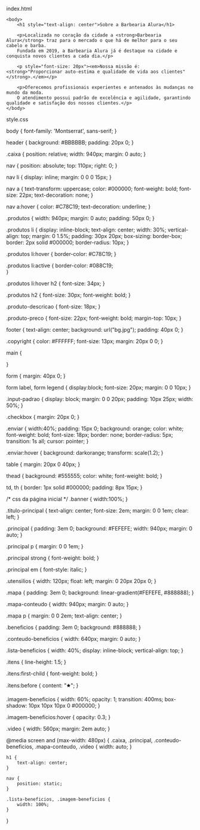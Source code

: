 index.html

<!DOCTYPE html>
<html lang="pt-br">
    <head>
        <meta charset="UTF-8">
        <title>Barbearia Alura</title>
        <link rel="stylesheet" href="style.css">
    </head>

    <body>
        <h1 style="text-align: center">Sobre a Barbearia Alura</h1>

        <p>Localizada no coração da cidade a <strong>Barbearia Alura</strong> traz para o mercado o que há de melhor para o seu cabelo e barba. 
        Fundada em 2019, a Barbearia Alura já é destaque na cidade e conquista novos clientes a cada dia.</p>

        <p style="font-size: 20px"><em>Nossa missão é: <strong>"Proporcionar auto-estima e qualidade de vida aos clientes"</strong>.</em></p>

        <p>Oferecemos profissionais experientes e antenados às mudanças no mundo da moda. 
        O atendimento possui padrão de excelência e agilidade, garantindo qualidade e satisfação dos nossos clientes.</p>
    </body>
</html>

style.css

body {
	font-family: 'Montserrat', sans-serif;
}

header {
	background: #BBBBBB;
	padding: 20px 0;
}

.caixa {
	position: relative;
	width: 940px;
	margin: 0 auto;
}

nav {
	position: absolute;
	top: 110px;
	right: 0;
}

nav li {
	display: inline;
	margin: 0 0 0 15px;
}

nav a {
	text-transform: uppercase;
	color: #000000;
	font-weight: bold;
	font-size: 22px;
	text-decoration: none;
}

nav a:hover {
	color: #C78C19;
	text-decoration: underline;
}

.produtos {
	width: 940px;
	margin: 0 auto;
	padding: 50px 0;
}

.produtos li {
	display: inline-block;
	text-align: center;
	width: 30%;
	vertical-align: top;
	margin: 0 1.5%;
	padding: 30px 20px;
	box-sizing: border-box;
	border: 2px solid #000000;
	border-radius: 10px;
}

.produtos li:hover {
	border-color: #C78C19;
}

.produtos li:active {
	border-color: #088C19;	
}

.produtos li:hover h2 {
	font-size: 34px;
}

.produtos h2 {
	font-size: 30px;
	font-weight: bold;
}

.produto-descricao {
	font-size: 18px;
}

.produto-preco {
	font-size: 22px;
	font-weight: bold;
	margin-top: 10px;
}

footer {
	text-align: center;
	background: url("bg.jpg");
	padding: 40px 0;
}

.copyright {
	color: #FFFFFF;
	font-size: 13px;
	margin: 20px 0 0;
}

main {
	
}

form {
	margin: 40px 0;
}

form label, form legend {
	display:block;
	font-size: 20px;
	margin: 0 0 10px;
}

.input-padrao {
	display: block;
	margin: 0 0 20px;
	padding: 10px 25px;
	width: 50%;
}

.checkbox {
	margin: 20px 0;
}

.enviar {
	width:40%;
	padding: 15px 0;
	background: orange;
	color: white;
	font-weight: bold;
	font-size: 18px;
	border: none;
	border-radius: 5px;
	transition: 1s all;
	cursor: pointer;
}

.enviar:hover {
	background: darkorange;
	transform: scale(1.2);
}

table {
	margin: 20px 0 40px;
}

thead {
	background: #555555;
	color: white;
	font-weight: bold;
}

td, th {
	border: 1px solid #000000;
	padding: 8px 15px;
}


/* css da página inicial */
.banner {
	width:100%;
}

.titulo-principal {
	text-align: center;
	font-size: 2em;
	margin: 0 0 1em;
	clear: left;
}

.principal {
	padding: 3em 0;
	background: #FEFEFE;
	width: 940px;
	margin: 0 auto;
}

.principal p {
	margin: 0 0 1em;
}

.principal strong {
	font-weight: bold;
}

.principal em {
	font-style: italic;
}

.utensilios {
	width: 120px;
	float: left;
	margin: 0 20px 20px 0;
}

.mapa {
	padding: 3em 0;
	background: linear-gradient(#FEFEFE, #888888);
}

.mapa-conteudo {
	width: 940px;
	margin: 0 auto;
}

.mapa p {
	margin: 0 0 2em;
	text-align: center;
}

.beneficios {
	padding: 3em 0;
	background: #888888;
}

.conteudo-beneficios {
	width: 640px;
	margin: 0 auto;
}

.lista-beneficios {
	width: 40%;
	display: inline-block;
	vertical-align: top;
}

.itens {
	line-height: 1.5;
}

.itens:first-child {
	font-weight: bold;
}

.itens:before {
	content: "🟊";
}

.imagem-beneficios {
	width: 60%;
	opacity: 1;
	transition: 400ms;
	box-shadow: 10px 10px 10px 0 #000000;
}

.imagem-beneficios:hover {
	opacity: 0.3;
}

.video {
	width: 560px;
	margin: 2em auto;
}

@media screen and (max-width: 480px) {
	.caixa, .principal, .conteudo-beneficios, .mapa-conteudo, .video {
		width: auto;
	}

	h1 {
		text-align: center;
	}

	nav {
		position: static;
	}

	.lista-beneficios, .imagem-beneficios {
		width: 100%;
	}
}
